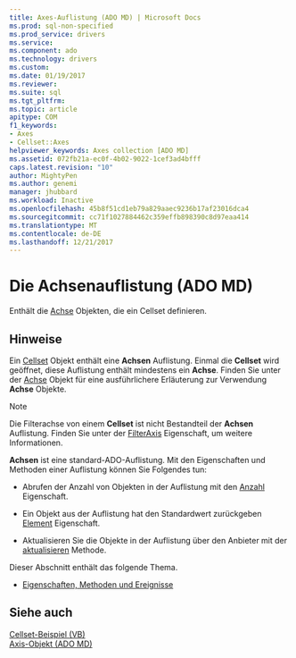 ```yaml
---
title: Axes-Auflistung (ADO MD) | Microsoft Docs
ms.prod: sql-non-specified
ms.prod_service: drivers
ms.service: 
ms.component: ado
ms.technology: drivers
ms.custom: 
ms.date: 01/19/2017
ms.reviewer: 
ms.suite: sql
ms.tgt_pltfrm: 
ms.topic: article
apitype: COM
f1_keywords:
- Axes
- Cellset::Axes
helpviewer_keywords: Axes collection [ADO MD]
ms.assetid: 072fb21a-ec0f-4b02-9022-1cef3ad4bfff
caps.latest.revision: "10"
author: MightyPen
ms.author: genemi
manager: jhubbard
ms.workload: Inactive
ms.openlocfilehash: 45b8f51cd1eb79a829aaec9236b17af23016dca4
ms.sourcegitcommit: cc71f1027884462c359effb898390c8d97eaa414
ms.translationtype: MT
ms.contentlocale: de-DE
ms.lasthandoff: 12/21/2017
---
```

# <a name="axes-collection-ado-md"></a>Die Achsenauflistung (ADO MD)
Enthält die [Achse](../../../ado/reference/ado-md-api/axis-object-ado-md.md) Objekten, die ein Cellset definieren.  
  
## <a name="remarks"></a>Hinweise  
 Ein [Cellset](../../../ado/reference/ado-md-api/cellset-object-ado-md.md) Objekt enthält eine **Achsen** Auflistung. Einmal die **Cellset** wird geöffnet, diese Auflistung enthält mindestens ein **Achse**. Finden Sie unter der [Achse](../../../ado/reference/ado-md-api/axis-object-ado-md.md) Objekt für eine ausführlichere Erläuterung zur Verwendung **Achse** Objekte.  
  
> [!NOTE]
>  Die Filterachse von einem **Cellset** ist nicht Bestandteil der **Achsen** Auflistung. Finden Sie unter der [FilterAxis](../../../ado/reference/ado-md-api/filteraxis-property-ado-md.md) Eigenschaft, um weitere Informationen.  
  
 **Achsen** ist eine standard-ADO-Auflistung. Mit den Eigenschaften und Methoden einer Auflistung können Sie Folgendes tun:  
  
-   Abrufen der Anzahl von Objekten in der Auflistung mit den [Anzahl](../../../ado/reference/ado-api/count-property-ado.md) Eigenschaft.  
  
-   Ein Objekt aus der Auflistung hat den Standardwert zurückgeben [Element](../../../ado/reference/ado-api/item-property-ado.md) Eigenschaft.  
  
-   Aktualisieren Sie die Objekte in der Auflistung über den Anbieter mit der [aktualisieren](../../../ado/reference/ado-api/refresh-method-ado.md) Methode.  
  
 Dieser Abschnitt enthält das folgende Thema.  
  
-   [Eigenschaften, Methoden und Ereignisse](../../../ado/reference/ado-md-api/axes-collection-properties-methods-and-events.md)  
  
## <a name="see-also"></a>Siehe auch  
 [Cellset-Beispiel (VB)](../../../ado/reference/ado-md-api/cellset-example-vb.md)   
 [Axis-Objekt (ADO MD)](../../../ado/reference/ado-md-api/axis-object-ado-md.md)

